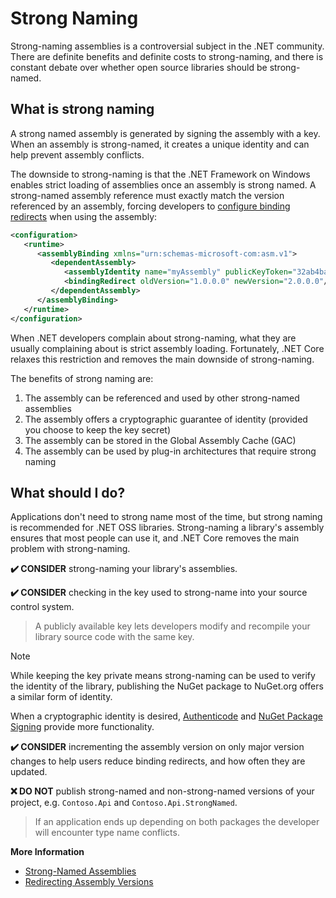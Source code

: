 # Strong Naming

Strong-naming assemblies is a controversial subject in the .NET community. There are definite benefits and definite costs to strong-naming, and there is constant debate over whether open source libraries should be strong-named.

## What is strong naming

A strong named assembly is generated by signing the assembly with a key. When an assembly is strong-named, it creates a unique identity and can help prevent assembly conflicts.

The downside to strong-naming is that the .NET Framework on Windows enables strict loading of assemblies once an assembly is strong named. A strong-named assembly reference must exactly match the version referenced by an assembly, forcing developers to [configure binding redirects](https://docs.microsoft.com/en-us/dotnet/framework/configure-apps/redirect-assembly-versions) when using the assembly:

```xml
<configuration>
   <runtime>
      <assemblyBinding xmlns="urn:schemas-microsoft-com:asm.v1">
         <dependentAssembly>
            <assemblyIdentity name="myAssembly" publicKeyToken="32ab4ba45e0a69a1" culture="neutral" />
            <bindingRedirect oldVersion="1.0.0.0" newVersion="2.0.0.0"/>
         </dependentAssembly>
      </assemblyBinding>
   </runtime>
</configuration>
```

When .NET developers complain about strong-naming, what they are usually complaining about is strict assembly loading. Fortunately, .NET Core relaxes this restriction and removes the main downside of strong-naming.

The benefits of strong naming are:

1. The assembly can be referenced and used by other strong-named assemblies
2. The assembly offers a cryptographic guarantee of identity (provided you choose to keep the key secret)
3. The assembly can be stored in the Global Assembly Cache (GAC)
4. The assembly can be used by plug-in architectures that require strong naming

## What should I do?

Applications don't need to strong name most of the time, but strong naming is recommended for .NET OSS libraries. Strong-naming a library's assembly ensures that most people can use it, and .NET Core removes the main problem with strong-naming.

**✔️ CONSIDER** strong-naming your library's assemblies.

**✔️ CONSIDER** checking in the key used to strong-name into your source control system.

> A publicly available key lets developers modify and recompile your library source code with the same key.

> [!NOTE]
> While keeping the key private means strong-naming can be used to verify the identity of the library, publishing the NuGet package to NuGet.org offers a similar form of identity.
>
> When a cryptographic identity is desired, [Authenticode](https://docs.microsoft.com/en-us/windows-hardware/drivers/install/authenticode) and [NuGet Package Signing](https://docs.microsoft.com/en-us/nuget/create-packages/sign-a-package) provide more functionality.

**✔️ CONSIDER** incrementing the assembly version on only major version changes to help users reduce binding redirects, and how often they are updated.

**❌ DO NOT** publish strong-named and non-strong-named versions of your project, e.g. `Contoso.Api` and `Contoso.Api.StrongNamed`.

> If an application ends up depending on both packages the developer will encounter type name conflicts.

**More Information**

* [Strong-Named Assemblies](https://docs.microsoft.com/en-us/dotnet/framework/app-domains/strong-named-assemblies)
* [Redirecting Assembly Versions](https://docs.microsoft.com/en-us/dotnet/framework/configure-apps/redirect-assembly-versions)